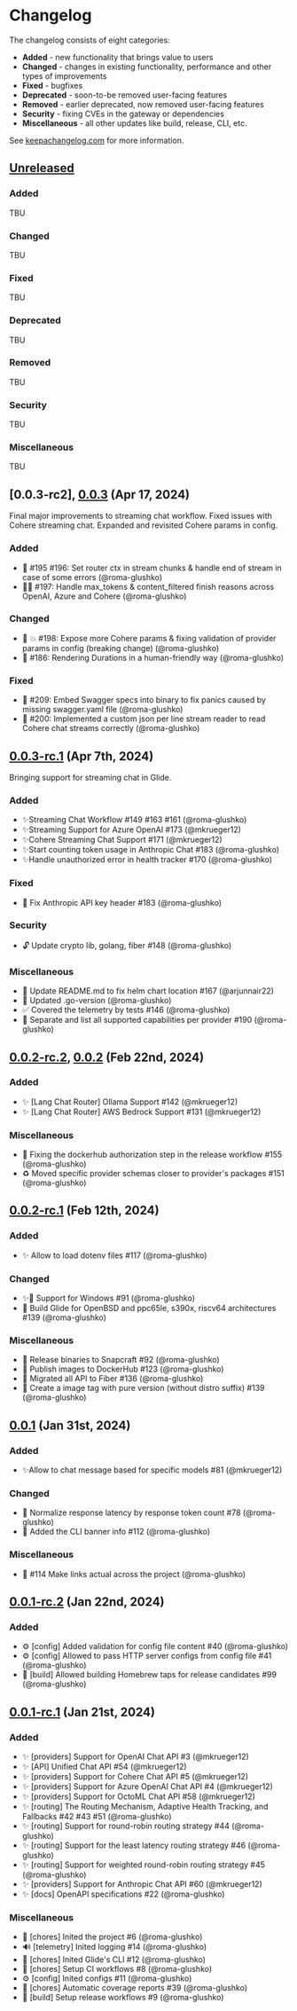 # Changelog

The changelog consists of eight categories:
- **Added** - new functionality that brings value to users
- **Changed** - changes in existing functionality, performance and other types of improvements
- **Fixed** - bugfixes
- **Deprecated** - soon-to-be removed user-facing features
- **Removed** - earlier deprecated, now removed user-facing features 
- **Security** - fixing CVEs in the gateway or dependencies
- **Miscellaneous** - all other updates like build, release, CLI, etc.

See [keepachangelog.com](https://keepachangelog.com/en/1.1.0/) for more information.

## [Unreleased]

### Added

TBU

### Changed

TBU

### Fixed

TBU

### Deprecated

TBU

### Removed

TBU

### Security

TBU

### Miscellaneous

TBU

## [0.0.3-rc2], [0.0.3] (Apr 17, 2024)

Final major improvements to streaming chat workflow. Fixed issues with Cohere streaming chat. 
Expanded and revisited Cohere params in config.

### Added

- 🔧 #195 #196: Set router ctx in stream chunks & handle end of stream in case of some errors (@roma-glushko)
- 🐛🔧 #197: Handle max_tokens & content_filtered finish reasons across OpenAI, Azure and Cohere (@roma-glushko)

### Changed

- 🔧 💥 #198: Expose more Cohere params & fixing validation of provider params in config (breaking change) (@roma-glushko)
- 🔧 #186: Rendering Durations in a human-friendly way (@roma-glushko)

### Fixed

- 🐛 #209: Embed Swagger specs into binary to fix panics caused by missing swagger.yaml file (@roma-glushko)
- 🐛 #200: Implemented a custom json per line stream reader to read Cohere chat streams correctly (@roma-glushko)

## [0.0.3-rc.1] (Apr 7th, 2024)

Bringing support for streaming chat in Glide.

### Added

- ✨Streaming Chat Workflow #149 #163 #161 (@roma-glushko)
- ✨Streaming Support for Azure OpenAI #173 (@mkrueger12)
- ✨Cohere Streaming Chat Support #171 (@mkrueger12)
- ✨Start counting token usage in Anthropic Chat #183 (@roma-glushko)
- ✨Handle unauthorized error in health tracker #170 (@roma-glushko)

### Fixed

- 🐛 Fix Anthropic API key header #183 (@roma-glushko)

### Security

-  🔓 Update crypto lib, golang, fiber #148 (@roma-glushko)

### Miscellaneous

-  🐛 Update README.md to fix helm chart location #167 (@arjunnair22)
- 🔧 Updated .go-version (@roma-glushko)
-  ✅ Covered the telemetry by tests #146 (@roma-glushko)
- 📝 Separate and list all supported capabilities per provider #190 (@roma-glushko)

## [0.0.2-rc.2], [0.0.2] (Feb 22nd, 2024)

### Added

- ✨ [Lang Chat Router] Ollama Support #142 (@mkrueger12)
- ✨ [Lang Chat Router] AWS Bedrock Support #131 (@mkrueger12)

### Miscellaneous

- 👷 Fixing the dockerhub authorization step in the release workflow #155 (@roma-glushko)
- ♻️ Moved specific provider schemas closer to provider's packages #151 (@roma-glushko)

## [0.0.2-rc.1] (Feb 12th, 2024)

### Added

- ✨ Allow to load dotenv files #117 (@roma-glushko)

### Changed

- ✨👷 Support for Windows #91 (@roma-glushko)
- 👷 Build Glide for OpenBSD and ppc65le, s390x, riscv64 architectures #139 (@roma-glushko)

### Miscellaneous

- 👷 Release binaries to Snapcraft #92 (@roma-glushko)
- 👷 Publish images to DockerHub #123 (@roma-glushko)
- 🔧 Migrated all API to Fiber #136 (@roma-glushko)
- 👷 Create a image tag with pure version (without distro suffix) #139 (@roma-glushko)

## [0.0.1] (Jan 31st, 2024)

### Added

- ✨Allow to chat message based for specific models #81 (@mkrueger12)

### Changed

- 🔧 Normalize response latency by response token count #78 (@roma-glushko)
- 📝 Added the CLI banner info #112 (@roma-glushko)

### Miscellaneous

- 📝 #114 Make links actual across the project (@roma-glushko)

## [0.0.1-rc.2] (Jan 22nd, 2024)

### Added

- ⚙️ [config] Added validation for config file content #40 (@roma-glushko)
- ⚙️ [config] Allowed to pass HTTP server configs from config file #41 (@roma-glushko)
- 👷 [build] Allowed building Homebrew taps for release candidates #99 (@roma-glushko)

## [0.0.1-rc.1] (Jan 21st, 2024)

### Added
- ✨ [providers] Support for OpenAI Chat API #3 (@mkrueger12)
- ✨ [API] Unified Chat API #54 (@mkrueger12)
- ✨ [providers] Support for Cohere Chat API #5 (@mkrueger12)
- ✨ [providers] Support for Azure OpenAI Chat API #4 (@mkrueger12)
- ✨ [providers] Support for OctoML Chat API #58 (@mkrueger12)
- ✨ [routing] The Routing Mechanism, Adaptive Health Tracking, and Fallbacks #42 #43 #51 (@roma-glushko)
- ✨ [routing] Support for round-robin routing strategy #44 (@roma-glushko)
- ✨ [routing] Support for the least latency routing strategy #46 (@roma-glushko)
- ✨ [routing] Support for weighted round-robin routing strategy #45 (@roma-glushko)
- ✨ [providers] Support for Anthropic Chat API #60 (@mkrueger12)
- ✨ [docs] OpenAPI specifications #22 (@roma-glushko)

### Miscellaneous

- 🔧 [chores] Inited the project #6 (@roma-glushko)
- 🔊 [telemetry] Inited logging  #14 (@roma-glushko)
- 🔧 [chores] Inited Glide's CLI #12 (@roma-glushko)
- 👷 [chores] Setup CI workflows #8 (@roma-glushko)
- ⚙️ [config] Inited configs #11 (@roma-glushko)
- 🔧 [chores] Automatic coverage reports #39 (@roma-glushko)
- 👷 [build] Setup release workflows #9 (@roma-glushko)

[unreleased]: https://github.com/olivierlacan/keep-a-changelog/compare/0.0.3...HEAD
[0.0.3]: https://github.com/EinStack/glide/compare/0.0.3-rc.1..0.0.3
[0.0.3-rc.2]: https://github.com/EinStack/glide/compare/0.0.3-rc.1..0.0.3-rc.2
[0.0.3-rc.1]: https://github.com/EinStack/glide/compare/0.0.2..0.0.3-rc.1
[0.0.2]: https://github.com/EinStack/glide/compare/0.0.2-rc.1..0.0.2
[0.0.2-rc.2]: https://github.com/EinStack/glide/compare/0.0.2-rc.1..0.0.2-rc.2
[0.0.2-rc.1]: https://github.com/EinStack/glide/compare/0.0.1..0.0.2-rc.1
[0.0.1]: https://github.com/EinStack/glide/compare/0.0.1-rc.2..0.0.1
[0.0.1-rc.2]: https://github.com/EinStack/glide/compare/0.0.1-rc.1..0.0.1-rc.2
[0.0.1-rc.1]: https://github.com/EinStack/glide/releases/tag/0.0.1-rc.1
